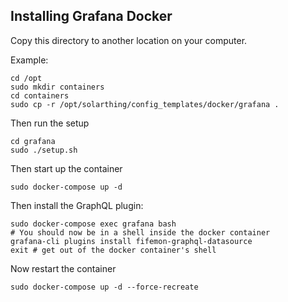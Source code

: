 ## Installing Grafana Docker
Copy this directory to another location on your computer. 

Example:
```shell
cd /opt
sudo mkdir containers
cd containers
sudo cp -r /opt/solarthing/config_templates/docker/grafana .
```
Then run the setup
```shell
cd grafana
sudo ./setup.sh
```
Then start up the container
```shell
sudo docker-compose up -d
```
Then install the GraphQL plugin:
```shell
sudo docker-compose exec grafana bash
# You should now be in a shell inside the docker container
grafana-cli plugins install fifemon-graphql-datasource
exit # get out of the docker container's shell
```
Now restart the container
```shell
sudo docker-compose up -d --force-recreate
```
